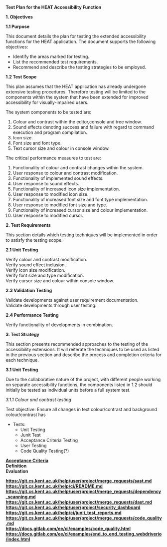 **Test Plan for the HEAT Accessibility Function**<br>

**1. Objectives**<br>

**1.1 Purpose**<br>

This document details the plan for testing the extended accessibility functions for the HEAT application. The document supports the following objectives:<br>
*  Identify the areas marked for testing.<br>
*  List the recommended test requirements.<br>
*  Recommend and describe the testing strategies to be employed.<br>

**1.2 Test Scope**<br>

This plan assumes that the HEAT application has already undergone extensive testing procedures. Therefore testing will be limited to the components within the system that have been extended for improved accessibility for visually-impaired users.<br>

The system components to be tested are:<br>

1. Colour and contrast within the editor,console and tree window.<br>
2. Sound effects denoting success and failure with regard to command execution and program compilation.<br>
3. Icon size.<br>
4. Font size and font type.<br>
5. Text cursor size and colour in console window.<br>

The critical performance measures to test are:<br>

1. Functionality of colour and contrast changes within the system.<br>
2. User response to colour and contrast modification.<br>
3. Functionality of implemented sound effects.<br>
4. User response to sound effects.<br>
5. Functionality of increased icon size implementation.<br>
6. User response to modified icon size.<br>
7. Functionality of increased font size and font type implementation.<br>
8. User response to modified font size and type.<br>
9. Functionality of increased cursor size and colour implementation.
10. User response to modified cursor.

**2. Test Requirements**<br>

This section details which testing techniques will be implemented in order to satisfy the testing scope.<br>

**2.1 Unit Testing**

Verify colour and contrast modification.<br>
Verify sound effect inclusion.<br>
Verify icon size modification.<br>
Verify font size and type modification.<br>
Verify cursor size and colour within console window.

**2.3 Validation Testing**

Validate developments against user requirement documentation.<br>
Validate developments through user testing.<br>

**2.4 Performance Testing**

Verify functionality of developments in combination.<br>

**3. Test Strategy**<br>

This section presents recommended approaches to the testing of the accessibility extensions. It will reiterate the techniques to be used as listed in the previous section and describe the process and completion criteria for each technique.

**3.1 Unit Testing**

Due to the collaborative nature of the project, with different people working on separate accessibility functions, the components listed in 1.2 should initially be tested as individual units before a full system test.

*3.1.1 Colour and contrast testing*

Test objective: Ensure all changes in text colour/contrast and background colour/contrast has 



























   * Tests: 
     * Unit Testing
     * Junit Test
     * Acceptance Criteria Testing
     * User Testing
     * Code Quality Testing(?)

[<b>Acceptance Criteria](https://git.cs.kent.ac.uk/co886/g6/wikis/CO886_G6_Documentation/User-Stories)   
**Definition**   
**Evaluation**       

https://git.cs.kent.ac.uk/help/user/project/merge_requests/sast.md    
https://git.cs.kent.ac.uk/help/ci/README.md   
https://git.cs.kent.ac.uk/help/user/project/merge_requests/dependency_scanning.md   
https://git.cs.kent.ac.uk/help/user/project/merge_requests/dast.md   
https://git.cs.kent.ac.uk/help/user/project/security_dashboard   
https://git.cs.kent.ac.uk/help/ci/junit_test_reports.md   
https://git.cs.kent.ac.uk/help/user/project/merge_requests/code_quality.md   
https://docs.gitlab.com/ee/ci/examples/code_quality.html     
https://docs.gitlab.com/ee/ci/examples/end_to_end_testing_webdriverio/index.html   